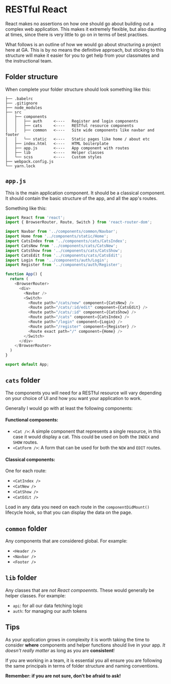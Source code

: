 # RESTful React

React makes no assertions on how one should go about building out a complex web application. This makes it extremely flexible, but also daunting at times, since there is very little to go on in terms of best practises.

What follows is an outline of how we would go about structuring a project here at GA. This is by no means the definitive approach, but sticking to this structure will make it easier for you to get help from your classmates and the instructional team.

## Folder structure

When complete your folder structure should look something like this:

```
├── .babelrc
├── .gitignore
├── node_modules
├── src
│   ├── components
│   │   ├── auth     <----   Register and login components
│   │   ├── cats     <----   RESTful resource components
│   │   ├── common   <----   Site wide components like navbar and footer
│   │   └── static   <----   Static pages like home / about etc
│   ├── index.html   <----   HTML boilerplate
│   ├── app.js       <----   App component with routes
│   ├── lib          <----   Helper classes
│   └── scss         <----   Custom styles
├── webpack.config.js
└── yarn.lock
```

## `app.js`

This is the main application component. It should be a classical component. It should contain the basic structure of the app, and all the app's routes.

Something like this:

```js
import React from 'react';
import { BrowserRouter, Route, Switch } from 'react-router-dom';

import Navbar from '../components/common/Navbar';
import Home from '../components/static/Home';
import CatsIndex from '../components/cats/CatsIndex';
import CatsNew from '../components/cats/CatsNew';
import CatsShow from '../components/cats/CatsShow';
import CatsEdit from '../components/cats/CatsEdit';
import Login from '../components/auth/Login';
import Register from '../components/auth/Register';

function App() {
  return (
    <BrowserRouter>
      <div>
        <Navbar />
        <Switch>
          <Route path="/cats/new" component={CatsNew} />
          <Route path="/cats/:id/edit" component={CatsEdit} />
          <Route path="/cats/:id" component={CatsShow} />
          <Route path="/cats" component={CatsIndex} />
          <Route path="/login" component={Login} />
          <Route path="/register" component={Register} />
          <Route exact path="/" component={Home} />
        </Switch> 
      </div>
    </BrowserRouter>
  )
}

export default App;
```

## `cats` folder

The components you will need for a RESTful resource will vary depending on your choice of UI and how you want your application to work.

Generally I would go with at least the following components:

#### Functional components:

* `<Cat />`: A simple component that represents a single resource, in this case it would display a cat. This could be used on both the `INDEX` and `SHOW` routes.
* `<CatForm />`: A form that can be used for both the `NEW` and `EDIT` routes.

#### Classical components:

One for each route:

* `<CatIndex />`
* `<CatNew />`
* `<CatShow />`
* `<CatEdit />`

Load in any data you need on each route in the `componentDidMount()` lifecycle hook, so that you can display the data on the page.

## `common` folder

Any components that are considered global. For example:

* `<Header />`
* `<Navbar />`
* `<Footer />`

## `lib` folder

Any classes that are _not React compoennts_. These would generally be helper classes. For example:

* `api`: for all our data fetching logic
* `auth`: for managing our auth tokens

## Tips

As your application grows in complexity it is worth taking the time to consider **where** components and helper functions should live in your app. _It doesn't really matter_ as long as you are **consistent**!

If you are working in a team, it is essential you all ensure you are following the same principals in terms of folder structure and naming conventions.

**Remember: if you are not sure, don't be afraid to ask!**

